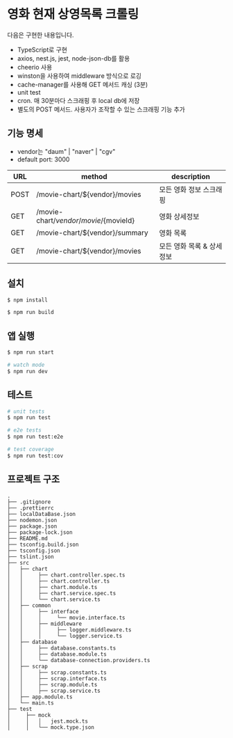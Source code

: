 # 영화 현재 상영목록 크롤링

다음은 구현한 내용입니다.

* TypeScript로 구현
* axios, nest.js, jest, node-json-db를 활용
* cheerio 사용
* winston을 사용하여 middleware 방식으로 로깅
* cache-manager를 사용해 GET 메서드 캐싱 (3분)
* unit test
* cron. 매 30분마다 스크래핑 후 local db에 저장
* 별도의 POST 메서드. 사용자가 조작할 수 있는 스크래핑 기능 추가

## 기능 명세

* vendor는 "daum" | "naver" | "cgv"
* default port: 3000

|URL|method|description|
|---|---|---|
|POST|/movie-chart/${vendor}/movies|모든 영화 정보 스크래핑|
|GET|/movie-chart/${vendor}/movie/${movieId}|영화 상세정보|
|GET|/movie-chart/${vendor}/summary|영화 목록|
|GET|/movie-chart/${vendor}/movies|모든 영화 목록 & 상세정보|

## 설치

```bash
$ npm install

$ npm run build
```

## 앱 실행

```bash
$ npm run start

# watch mode
$ npm run dev
```

## 테스트

```bash
# unit tests
$ npm run test

# e2e tests
$ npm run test:e2e

# test coverage
$ npm run test:cov
```

## 프로젝트 구조

````
.
├── .gitignore
├── .prettierrc
├── localDataBase.json
├── nodemon.json
├── package.json
├── package-lock.json
├── README.md
├── tsconfig.build.json
├── tsconfig.json
├── tslint.json
├── src
│   ├── chart
│   │     ├── chart.controller.spec.ts
│   │     ├── chart.controller.ts
│   │     ├── chart.module.ts
│   │     ├── chart.service.spec.ts
│   │     └── chart.service.ts
│   ├── common
│   │     ├── interface
│   │     │     └── movie.interface.ts
│   │     ├── middleware
│   │     │     ├── logger.middleware.ts
│   │     │     └── logger.service.ts
│   ├── database
│   │     ├── database.constants.ts
│   │     ├── database.module.ts
│   │     └── database-connection.providers.ts
│   ├── scrap
│   │     ├── scrap.constants.ts
│   │     ├── scrap.interface.ts
│   │     ├── scrap.module.ts
│   │     ├── scrap.service.ts
│   ├── app.module.ts
│   └── main.ts
├── test
│     ├── mock
│     │   │   jest.mock.ts
│     │   └── mock.type.json
````
